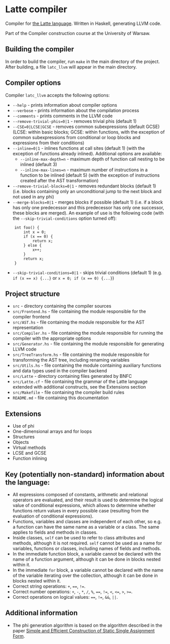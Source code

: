 # Latte compiler

Compiler for [the Latte language](https://www.mimuw.edu.pl/~ben/Zajecia/Mrj2023/Latte/). Written in Haskell, generating LLVM code.

Part of the Compiler construction course at the University of Warsaw.

## Building the compiler

In order to build the compiler, run `make` in the main directory of the project. After building, a file `latc_llvm` will appear in the main directory.

## Compiler options

Compiler `latc_llvm` accepts the following options:

- `--help` - prints information about compiler options
- `--verbose` - prints information about the compilation process
- `--comments` - prints comments in the LLVM code
- `--remove-trivial-phis=0|1` - removes trivial phis (default 1)
- `--CSE=0|LCSE|GCSE` - removes common subexpressions (default GCSE) (LCSE: within basic blocks; GCSE: within functions, with the exception of common subexpressions from conditional or loop blocks and expressions from their conditions)
- `--inline=0|1` - inlines functions at call sites (default 1) (with the exception of functions already inlined). Additional options are available:
    - `--inline-max-depth=n` - maximum depth of function call nesting to be inlined (default 3)
    - `--inline-max-lines=n` - maximum number of instructions in a function to be inlined (default 5) (with the exception of instructions created after the AST transformation)
- `--remove-trivial-blocks=0|1` - removes redundant blocks (default 1) (i.e. blocks containing only an unconditional jump to the next block and not used in any phi)
- `--merge-blocks=0|1` - merges blocks if possible (default 1) (i.e. if a block has only one predecessor and this predecessor has only one successor, these blocks are merged). An example of use is the following code (with the `--skip-trivial-conditions` option turned off):
```
    int foo() {
        int x = 0;
        if (x == 0) {
            return x;
        } else {
            x++;
        }
        return x;
    }
```
- `--skip-trivial-conditions=0|1` - skips trivial conditions (default 1) (e.g. `if (x == x) {...}` or `x = 0; if (x == 0) {...}`)

## Project structure

- `src` - directory containing the compiler sources
- `src/Frontend.hs` - file containing the module responsible for the compiler frontend
- `src/AST.hs` - file containing the module responsible for the AST representation
- `src/Compiler.hs` - file containing the module responsible for running the compiler with the appropriate options
- `src/Generator.hs` - file containing the module responsible for generating LLVM code
- `src/TreeTransform.hs` - file containing the module responsible for transforming the AST tree, including renaming variables
- `src/Utils.hs` - file containing the module containing auxiliary functions and data types used in the compiler backend
- `src/Latte` - directory containing files generated by BNFC
- `src/Latte.cf` - file containing the grammar of the Latte language extended with additional constructs, see the Extensions section
- `src/Makefile` - file containing the compiler build rules
- `README.md` - file containing this documentation

## Extensions

- Use of phi
- One-dimensional arrays and for loops
- Structures
- Objects
- Virtual methods
- LCSE and GCSE
- Function inlining

## Key (potentially non-standard) information about the language:

- All expressions composed of constants, arithmetic and relational operators are evaluated, and their result is used to determine the logical value of conditional expressions, which allows to determine whether functions return values in every possible case (resulting from the evaluation of conditional expressions).
- Functions, variables and classes are independent of each other, so e.g. a function can have the same name as a variable or a class. The same applies to fields and methods in classes.
- Inside classes, `self` can be used to refer to class attributes and methods, although it is not required. `self` cannot be used as a name for variables, functions or classes, including names of fields and methods.
- In the immediate function block, a variable cannot be declared with the name of a function argument, although it can be done in blocks nested within it.
- In the immediate `for` block, a variable cannot be declared with the name of the variable iterating over the collection, although it can be done in blocks nested within it.
- Correct string operations: `+`, `==`, `!=`.
- Correct number operations: `+`, `-`, `*`, `/`, `%`, `==`, `!=`, `<`, `<=`, `>`, `>=`.
- Correct operations on logical values: `==`, `!=`, `&&`, `||`.

## Additional information

- The phi generation algorithm is based on the algorithm described in the paper [Simple and Efficient Construction of Static Single Assignment Form](https://link.springer.com/content/pdf/10.1007/978-3-642-37051-9_6.pdf).